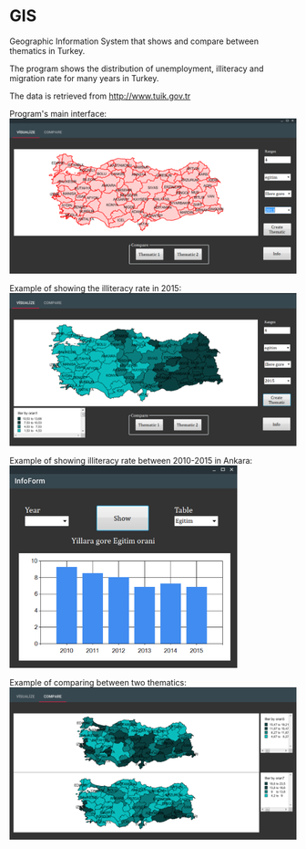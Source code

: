 # GIS
Geographic Information System that shows and compare between thematics in Turkey.

The program shows the distribution of unemployment, illiteracy and migration rate for many years in Turkey.

The data is retrieved from http://www.tuik.gov.tr

Program's main interface:
![Main Window](/SS/Capture1.PNG?raw=true)

Example of showing the illiteracy rate in 2015:
![Example1](/SS/Capture2.PNG?raw=true)

Example of showing illiteracy rate between 2010-2015 in Ankara:
![Example2](/SS/Capture3.PNG?raw=true)

Example of comparing between two thematics: 
![Example3](/SS/Capture4.PNG?raw=true)

